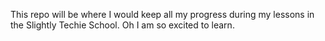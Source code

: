 This repo will be where I would keep all my progress during my lessons in the Slightly Techie School. Oh I am so excited to learn.
